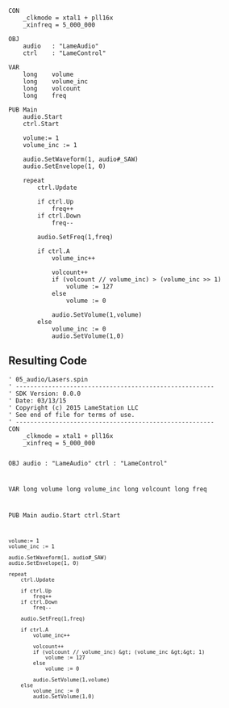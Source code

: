 <pre><code>CON
    _clkmode = xtal1 + pll16x
    _xinfreq = 5_000_000
  
OBJ
    audio   : &quot;LameAudio&quot;
    ctrl    : &quot;LameControl&quot;
    
VAR
    long    volume
    long    volume_inc
    long    volcount
    long    freq

PUB Main
    audio.Start
    ctrl.Start
    
    volume:= 1
    volume_inc := 1
    
    audio.SetWaveform(1, audio#_SAW)
    audio.SetEnvelope(1, 0)

    repeat
        ctrl.Update
               
        if ctrl.Up
            freq++
        if ctrl.Down
            freq--

        audio.SetFreq(1,freq)

        if ctrl.A
            volume_inc++
            
            volcount++ 
            if (volcount // volume_inc) &gt; (volume_inc &gt;&gt; 1)
                volume := 127
            else
                volume := 0
            
            audio.SetVolume(1,volume)
        else
            volume_inc := 0
            audio.SetVolume(1,0)</code></pre>
<h2 id="resulting-code">Resulting Code</h2>
<pre><code>&#39; 05_audio/Lasers.spin
&#39; -------------------------------------------------------
&#39; SDK Version: 0.0.0
&#39; Date: 03/13/15
&#39; Copyright (c) 2015 LameStation LLC
&#39; See end of file for terms of use.
&#39; -------------------------------------------------------
CON
    _clkmode = xtal1 + pll16x
    _xinfreq = 5_000_000
  
OBJ
    audio   : &quot;LameAudio&quot;
    ctrl    : &quot;LameControl&quot;
    
VAR
    long    volume
    long    volume_inc
    long    volcount
    long    freq

PUB Main
    audio.Start
    ctrl.Start
    
    volume:= 1
    volume_inc := 1
    
    audio.SetWaveform(1, audio#_SAW)
    audio.SetEnvelope(1, 0)

    repeat
        ctrl.Update
               
        if ctrl.Up
            freq++
        if ctrl.Down
            freq--

        audio.SetFreq(1,freq)

        if ctrl.A
            volume_inc++
            
            volcount++ 
            if (volcount // volume_inc) &gt; (volume_inc &gt;&gt; 1)
                volume := 127
            else
                volume := 0
            
            audio.SetVolume(1,volume)
        else
            volume_inc := 0
            audio.SetVolume(1,0)

</code></pre>
